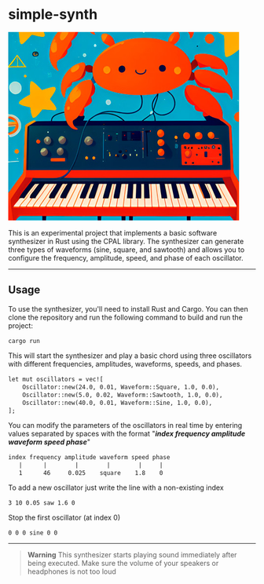 # simple-synth

![](img/simple-synth.jpg)

This is an experimental project that implements a basic software synthesizer in Rust using the CPAL library. The synthesizer can generate three types of waveforms (sine, square, and sawtooth) and allows you to configure the frequency, amplitude, speed, and phase of each oscillator.

---
## Usage
To use the synthesizer, you'll need to install Rust and Cargo. You can then clone the repository and run the following command to build and run the project:

```
cargo run
```

This will start the synthesizer and play a basic chord using three oscillators with different frequencies, amplitudes, waveforms, speeds, and phases.

```
let mut oscillators = vec![
    Oscillator::new(24.0, 0.01, Waveform::Square, 1.0, 0.0),
    Oscillator::new(5.0, 0.02, Waveform::Sawtooth, 1.0, 0.0),
    Oscillator::new(40.0, 0.01, Waveform::Sine, 1.0, 0.0),
];
```

You can modify the parameters of the oscillators in real time by entering values separated by spaces with the format "_**index frequency amplitude waveform speed phase**_" 
```
index frequency amplitude waveform speed phase
   |      |        |        |        |     |
   1      46     0.025    square    1.8    0
```
To add a new oscillator just write the line with a non-existing index
```
3 10 0.05 saw 1.6 0
```
Stop the first oscillator (at index 0)
```
0 0 0 sine 0 0
```

---

> **Warning**
> This synthesizer starts playing sound immediately after being executed. Make sure the volume of your speakers or headphones is not too loud



